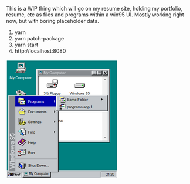 This is a WIP thing which will go on my resume site, holding my portfolio, resume, etc as files and programs within a win95 UI. Mostly working right now, but with boring placeholder data.

1. yarn
1. yarn patch-package
1. yarn start
1. http://localhost:8080

![screenshot](./readme-example-image.png)
